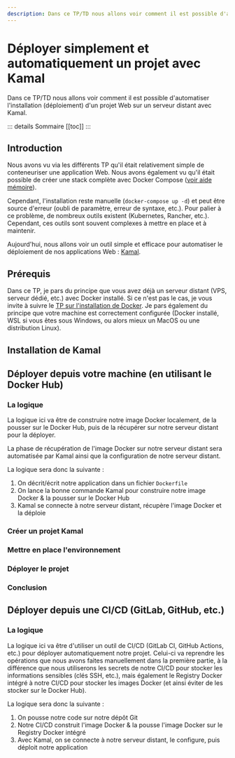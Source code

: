 ```yaml
---
description: Dans ce TP/TD nous allons voir comment il est possible d'automatiser l'installation (déploiement) d'un projet Web sur un serveur distant avec Kamal.
---
```


# Déployer simplement et automatiquement un projet avec Kamal

Dans ce TP/TD nous allons voir comment il est possible d'automatiser l'installation (déploiement) d'un projet Web sur un serveur distant avec Kamal.

::: details Sommaire
[[toc]]
:::

## Introduction

Nous avons vu via les différents TP qu'il était relativement simple de conteneuriser une application Web. Nous avons également vu qu'il était possible de créer une stack complète avec Docker Compose ([voir aide mémoire](/cheatsheets/serveur/debian-docker.md)).

Cependant, l'installation reste manuelle (`docker-compose up -d`) et peut être source d'erreur (oubli de paramètre, erreur de syntaxe, etc.). Pour palier à ce problème, de nombreux outils existent (Kubernetes, Rancher, etc.). Cependant, ces outils sont souvent complexes à mettre en place et à maintenir.

Aujourd'hui, nous allons voir un outil simple et efficace pour automatiser le déploiement de nos applications Web : [Kamal](https://kamal-deploy.org/).

## Prérequis

Dans ce TP, je pars du principe que vous avez déjà un serveur distant (VPS, serveur dédié, etc.) avec Docker installé. Si ce n'est pas le cas, je vous invite à suivre le [TP sur l'installation de Docker](/tp/docker/introduction.md). Je pars également du principe que votre machine est correctement configurée (Docker installé, WSL si vous êtes sous Windows, ou alors mieux un MacOS ou une distribution Linux).

## Installation de Kamal

## Déployer depuis votre machine (en utilisant le Docker Hub)

### La logique

La logique ici va être de construire notre image Docker localement, de la pousser sur le Docker Hub, puis de la récupérer sur notre serveur distant pour la déployer.

La phase de récupération de l'image Docker sur notre serveur distant sera automatisée par Kamal ainsi que la configuration de notre serveur distant.

La logique sera donc la suivante :

1. On décrit/écrit notre application dans un fichier `Dockerfile`
2. On lance la bonne commande Kamal pour construire notre image Docker & la pousser sur le Docker Hub
3. Kamal se connecte à notre serveur distant, récupère l'image Docker et la déploie


### Créer un projet Kamal

### Mettre en place l'environnement

### Déployer le projet

### Conclusion

## Déployer depuis une CI/CD (GitLab, GitHub, etc.)

### La logique

La logique ici va être d'utiliser un outil de CI/CD (GitLab CI, GitHub Actions, etc.) pour déployer automatiquement notre projet. Celui-ci va reprendre les opérations que nous avons faites manuellement dans la première partie, à la différence que nous utiliserons les secrets de notre CI/CD pour stocker les informations sensibles (clés SSH, etc.), mais également le Registry Docker intégré à notre CI/CD pour stocker les images Docker (et ainsi éviter de les stocker sur le Docker Hub).

La logique sera donc la suivante :

1. On pousse notre code sur notre dépôt Git
2. Notre CI/CD construit l'image Docker & la pousse l'image Docker sur le Registry Docker intégré
3. Avec Kamal, on se connecte à notre serveur distant, le configure, puis déploit notre application
